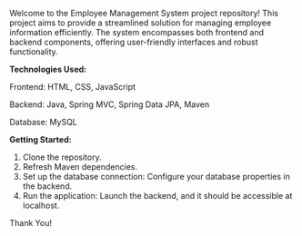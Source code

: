 Welcome to the Employee Management System project repository! This project aims to provide a streamlined solution for managing employee information efficiently. The system encompasses both frontend and backend components, offering user-friendly interfaces and robust functionality.

**Technologies Used:**

Frontend: HTML, CSS, JavaScript

Backend: Java, Spring MVC, Spring Data JPA, Maven

Database: MySQL



**Getting Started:**
1. Clone the repository.
2. Refresh Maven dependencies.
3. Set up the database connection: Configure your database properties in the backend.
4. Run the application: Launch the backend, and it should be accessible at localhost.


Thank You!
